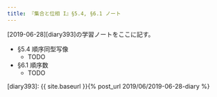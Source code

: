 ```yaml
---
title: 『集合と位相 I』§5.4, §6.1 ノート
---
```


[2019-06-28][diary393]の学習ノートをここに記す。

* §5.4 順序同型写像
  * TODO
* §6.1 順序数
  * TODO

[diary393]: {{ site.baseurl }}{% post_url 2019/06/2019-06-28-diary %}
